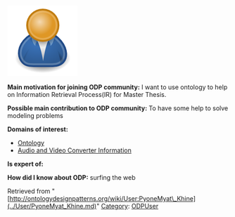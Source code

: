 [![Image:ODPUser.png](../images/a/a6/ODPUser.png)](../Image/ODPUser.png.md "Image:ODPUser.png")




  





__Main motivation for joining ODP community:__ I want to use ontology to help on Information Retrieval Process(IR) for Master Thesis.


__Possible main contribution to ODP community:__ To have some help to solve modeling problems


__Domains of interest:__



* [Ontology](../Community/Ontology.md "Community:Ontology")
* [Audio and Video Converter Information](http://ontologydesignpatterns.org/wiki/index.php?title=Community:Audio_and_Video_Converter_Information&action=edit&redlink=1 "Community:Audio and Video Converter Information (not yet written)")


__Is expert of:__


  

__How did I know about ODP:__ surfing the web






Retrieved from "[http://ontologydesignpatterns.org/wiki/User:PyoneMyat\_Khine](../User/PyoneMyat_Khine.md)"
 [Category](http://ontologydesignpatterns.org/wiki/Special:Categories "Special:Categories"): [ODPUser](../Category/ODPUser.md "Category:ODPUser")